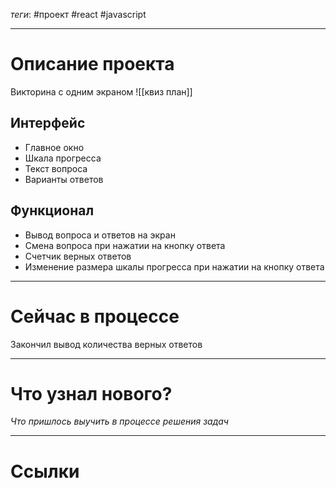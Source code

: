 *теги*: #проект  #react #javascript 
___
# Описание проекта
Викторина с одним экраном
![[квиз план]]
## Интерфейс
- Главное окно
- Шкала прогресса
- Текст вопроса
- Варианты ответов

## Функционал
- Вывод вопроса и ответов на экран
- Смена вопроса при нажатии на кнопку ответа
- Счетчик верных ответов
- Изменение размера шкалы прогресса при нажатии на кнопку ответа

___
# Сейчас в процессе
Закончил вывод количества верных ответов

___
# Что узнал нового?
*Что пришлось выучить в процессе решения задач*

___
# Ссылки